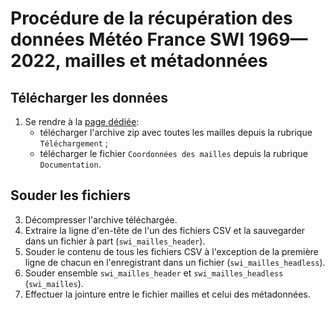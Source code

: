 # Procédure de la récupération des données Météo France SWI 1969—2022, mailles et métadonnées

## Télécharger les données

1. Se rendre à la [page dédiée][1]:
   * télécharger l'archive zip avec toutes les mailles depuis la rubrique `Téléchargement` ;
   * télécharger le fichier `Coordonnées des mailles` depuis la rubrique `Documentation`.

## Souder les fichiers

3. Décompresser l'archive téléchargée.
4. Extraire la ligne d'en-tête de l'un des fichiers CSV et la sauvegarder dans un fichier à part (`swi_mailles_header`).
5. Souder le contenu de tous les fichiers CSV à l'exception de la première ligne de chacun en l'enregistrant dans un fichier (`swi_mailles_headless`).
6. Souder ensemble `swi_mailles_header` et `swi_mailles_headless` (`swi_mailles`).
7. Effectuer la jointure entre le fichier mailles et celui des métadonnées.

[1]: https://donneespubliques.meteofrance.fr/?fond=produit&id_produit=301&id_rubrique=40